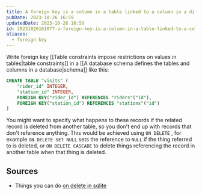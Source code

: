 ```yaml
---
title: A foreign key is a column in a table linked to a column in a different table
pubDate: 2023-10-26 16:59
updatedDate: 2023-10-26 16:59
id: 20231026161077-a-foreign-key-is-a-column-in-a-table-linked-to-a-column-in-a-different-table
aliases:
  - foreign key
---
```


Write foreign key [[Table constraints impose restrictions on values in tables|table constraints]] in a [[A database schema defines the tables and columns in a database|schema]] like this:

```sql
CREATE TABLE "visits" (
	"rider_id" INTEGER,
	"station_id" INTEGER,
	FOREIGN KEY("rider_id") REFERENCES "riders"("id"),
	FOREIGN KEY("station_id") REFERENCES "stations"("id")
)
```

You might want to specify what happens to these records if the related record is deleted from another table, so you don't end up with records that don't reference anything. This would be achieved using `ON DELETE` , for example `ON DELETE SET NULL` sets the reference to `NULL` if the thing referred to is deleted,
or `ON DELETE CASCADE` to delete things referencing the record in another table when that thing is deleted.

## Sources

- Things you can do [on delete in sqlite](https://www.sqlite.org/foreignkeys.html#fk_actions)
